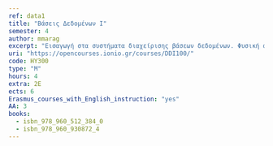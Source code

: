 ```yaml
---
ref: data1
title: "Βάσεις Δεδομένων Ι"
semester: 4
author: mmarag
excerpt: "Εισαγωγή στα συστήματα διαχείρισης βάσεων δεδομένων. Φυσική αποθήκευση στο δίσκο. Μοντελοποίηση σχεσιακών βάσεων δεδομένων (μοντέλο Οντοτήτων-Συσχετίσεων – ER, σχεσιακό μοντέλο). Σχεσιακή άλγεβρα. Αρχές Κανονικοποίησης, γλώσσες επερωτήσεων (η γλώσσα SQL) και συστήματα τέταρτης γενιάς (4GLs), Πίνακες – Δημιουργία πινάκων και συσχετίσεων – Ερωτήσεις (απλές, αριθμητικές) με χρήση της QBE (MS-Access) και της SQL. Θέματα Ασφάλειας."
uri: "https://opencourses.ionio.gr/courses/DDI100/"
code: ΗΥ300
type: "M"
hours: 4
extra: 2Ε
ects: 6
Erasmus_courses_with_English_instruction: "yes"
AA: 3
books:
  - isbn_978_960_512_384_0
  - isbn_978_960_930872_4
---
```


